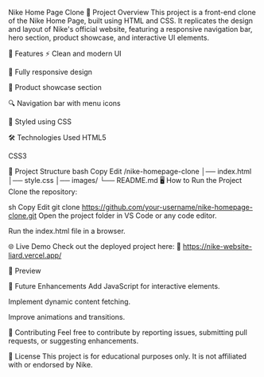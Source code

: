 Nike Home Page Clone
📌 Project Overview
This project is a front-end clone of the Nike Home Page, built using HTML and CSS. It replicates the design and layout of Nike's official website, featuring a responsive navigation bar, hero section, product showcase, and interactive UI elements.

🚀 Features
⚡ Clean and modern UI

📱 Fully responsive design

🛒 Product showcase section

🔍 Navigation bar with menu icons

🎨 Styled using CSS

🛠 Technologies Used
HTML5

CSS3

📂 Project Structure
bash
Copy
Edit
/nike-homepage-clone
│── index.html
│── style.css
│── images/
└── README.md
🖥 How to Run the Project
Clone the repository:

sh
Copy
Edit
git clone https://github.com/your-username/nike-homepage-clone.git
Open the project folder in VS Code or any code editor.

Run the index.html file in a browser.

🌐 Live Demo
Check out the deployed project here:
🔗 https://nike-website-liard.vercel.app/

📸 Preview


🎯 Future Enhancements
Add JavaScript for interactive elements.

Implement dynamic content fetching.

Improve animations and transitions.

📌 Contributing
Feel free to contribute by reporting issues, submitting pull requests, or suggesting enhancements.

📜 License
This project is for educational purposes only. It is not affiliated with or endorsed by Nike.
